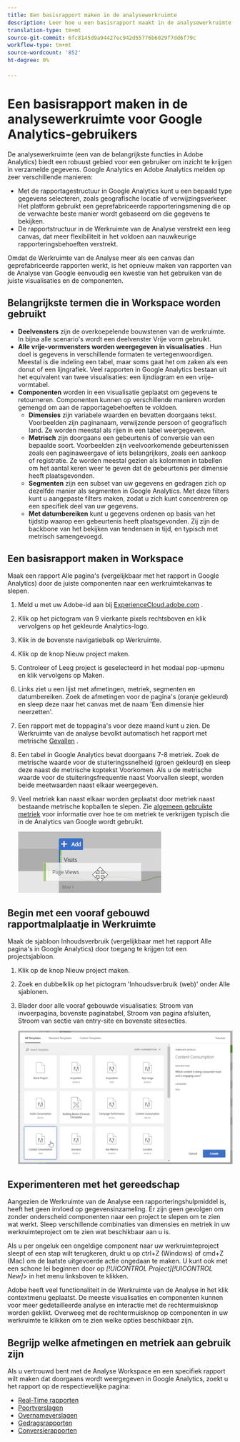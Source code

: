 ```yaml
---
title: Een basisrapport maken in de analysewerkruimte
description: Leer hoe u een basisrapport maakt in de analysewerkruimte in een indeling die is afgestemd op gebruikers die vertrouwd zijn met hulpmiddelen van derden, zoals Google Analytics.
translation-type: tm+mt
source-git-commit: 6fc8145d9a94427ec942d55776b6029f7dd6f79c
workflow-type: tm+mt
source-wordcount: '852'
ht-degree: 0%

---
```



# Een basisrapport maken in de analysewerkruimte voor Google Analytics-gebruikers

De analysewerkruimte (een van de belangrijkste functies in Adobe Analytics) biedt een robuust gebied voor een gebruiker om inzicht te krijgen in verzamelde gegevens. Google Analytics en Adobe Analytics melden op zeer verschillende manieren:

* Met de rapportagestructuur in Google Analytics kunt u een bepaald type gegevens selecteren, zoals geografische locatie of verwijzingsverkeer. Het platform gebruikt een geprefabriceerde rapporteringsmening die op de verwachte beste manier wordt gebaseerd om die gegevens te bekijken.
* De rapportstructuur in de Werkruimte van de Analyse verstrekt een leeg canvas, dat meer flexibiliteit in het voldoen aan nauwkeurige rapporteringsbehoeften verstrekt.

Omdat de Werkruimte van de Analyse meer als een canvas dan geprefabriceerde rapporten werkt, is het opnieuw maken van rapporten van de Analyse van Google eenvoudig een kwestie van het gebruiken van de juiste visualisaties en de componenten.

## Belangrijkste termen die in Workspace worden gebruikt

* **Deelvensters** zijn de overkoepelende bouwstenen van de werkruimte. In bijna alle scenario&#39;s wordt een deelvenster Vrije vorm gebruikt.
* **Alle vrije-vormvensters worden weergegeven in visualisaties** . Hun doel is gegevens in verschillende formaten te vertegenwoordigen. Meestal is die indeling een tabel, maar soms gaat het om zaken als een donut of een lijngrafiek. Veel rapporten in Google Analytics bestaan uit het equivalent van twee visualisaties: een lijndiagram en een vrije-vormtabel.
* **Componenten** worden in een visualisatie geplaatst om gegevens te retourneren. Componenten kunnen op verschillende manieren worden gemengd om aan de rapportagebehoeften te voldoen.
   * **Dimensies** zijn variabele waarden en bevatten doorgaans tekst. Voorbeelden zijn paginanaam, verwijzende persoon of geografisch land. Ze worden meestal als rijen in een tabel weergegeven.
   * **Metrisch** zijn doorgaans een gebeurtenis of conversie van een bepaalde soort. Voorbeelden zijn veelvoorkomende gebeurtenissen zoals een paginaweergave of iets belangrijkers, zoals een aankoop of registratie. Ze worden meestal gezien als kolommen in tabellen om het aantal keren weer te geven dat de gebeurtenis per dimensie heeft plaatsgevonden.
   * **Segmenten** zijn een subset van uw gegevens en gedragen zich op dezelfde manier als segmenten in Google Analytics. Met deze filters kunt u aangepaste filters maken, zodat u zich kunt concentreren op een specifiek deel van uw gegevens.
   * **Met datumbereiken** kunt u gegevens ordenen op basis van het tijdstip waarop een gebeurtenis heeft plaatsgevonden. Zij zijn de backbone van het bekijken van tendensen in tijd, en typisch met metrisch samengevoegd.

## Een basisrapport maken in Workspace

Maak een rapport Alle pagina&#39;s (vergelijkbaar met het rapport in Google Analytics) door de juiste componenten naar een werkruimtekanvas te slepen.

1. Meld u met uw Adobe-id aan bij [ExperienceCloud.adobe.com](https://experiencecloud.adobe.com) .
1. Klik op het pictogram van 9 vierkante pixels rechtsboven en klik vervolgens op het gekleurde Analytics-logo.
1. Klik in de bovenste navigatiebalk op Werkruimte.
1. Klik op de knop Nieuw project maken.
1. Controleer of Leeg project is geselecteerd in het modaal pop-upmenu en klik vervolgens op Maken.
1. Links ziet u een lijst met afmetingen, metriek, segmenten en datumbereiken. Zoek de afmetingen voor de pagina&#39;s (oranje gekleurd) en sleep deze naar het canvas met de naam &#39;Een dimensie hier neerzetten&#39;.
1. Een rapport met de toppagina&#39;s voor deze maand kunt u zien. De Werkruimte van de analyse bevolkt automatisch het rapport met metrische [Gevallen](/help/components/metrics/occurrences.md) .
1. Een tabel in Google Analytics bevat doorgaans 7-8 metriek. Zoek de metrische waarde voor de stuiteringssnelheid (groen gekleurd) en sleep deze naast de metrische koptekst Voorkomen. Als u de metrische waarde voor de stuiteringsfrequentie naast Voorvallen sleept, worden beide meetwaarden naast elkaar weergegeven.
1. Veel metriek kan naast elkaar worden geplaatst door metriek naast bestaande metrische kopballen te slepen. Zie [algemeen gebruikte metriek](common-metrics.md) voor informatie over hoe te om metriek te verkrijgen typisch die in de Analytics van Google wordt gebruikt.

   ![Nieuwe metrisch](/help/technotes/ga-to-aa/assets/new_metric.png)

## Begin met een vooraf gebouwd rapportmalplaatje in Werkruimte

Maak de sjabloon Inhoudsverbruik (vergelijkbaar met het rapport Alle pagina&#39;s in Google Analytics) door toegang te krijgen tot een projectsjabloon.

1. Klik op de knop Nieuw project maken.
1. Zoek en dubbelklik op het pictogram &#39;Inhoudsverbruik (web)&#39; onder Alle sjablonen.
1. Blader door alle vooraf gebouwde visualisaties: Stroom van invoerpagina, bovenste paginatabel, Stroom van pagina afsluiten, Stroom van sectie van entry-site en bovenste sitesecties.

   ![Sjabloonselectie](/help/technotes/ga-to-aa/assets/content_consumption_template.png)

## Experimenteren met het gereedschap

Aangezien de Werkruimte van de Analyse een rapporteringshulpmiddel is, heeft het geen invloed op gegevensinzameling. Er zijn geen gevolgen om zonder onderscheid componenten naar een project te slepen om te zien wat werkt. Sleep verschillende combinaties van dimensies en metriek in uw werkruimteproject om te zien wat beschikbaar aan u is.

Als u per ongeluk een ongeldige component naar uw werkruimteproject sleept of een stap wilt terugkeren, drukt u op ctrl+Z (Windows) of cmd+Z (Mac) om de laatste uitgevoerde actie ongedaan te maken. U kunt ook met een schone lei beginnen door op *[!UICONTROL Project][!UICONTROL New]*> in het menu linksboven te klikken.

Adobe heeft veel functionaliteit in de Werkruimte van de Analyse in het klik contextmenu geplaatst. De meeste visualisaties en componenten kunnen voor meer gedetailleerde analyse en interactie met de rechtermuisknop worden geklikt. Overweeg met de rechtermuisknop op componenten in uw werkruimte te klikken om te zien welke opties beschikbaar zijn.

## Begrijp welke afmetingen en metriek aan gebruik zijn

Als u vertrouwd bent met de Analyse Workspace en een specifiek rapport wilt maken dat doorgaans wordt weergegeven in Google Analytics, zoekt u het rapport op de respectievelijke pagina:

* [Real-Time rapporten](realtime-reports.md)
* [Poortverslagen](audience-reports.md)
* [Overnameverslagen](acquisition-reports.md)
* [Gedragsrapporten](behavior-reports.md)
* [Conversierapporten](conversions-reports.md)
